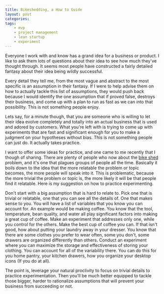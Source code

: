 ```yaml
---
title: Bikeshedding, a How to Guide
layout: post
categories:
tags:
    - mvp
    - project management
    - lean startup
    - experiment
---
```

Everyone I work with and know has a grand idea for a business or product. I like to ask them lots of questions about
their idea to see how much they've thought through. It seems most people have constructed a fairly detailed fantasy
about their idea being wildly successful.

Every detail they tell me, from the most vague and abstract to the most specific is an assumption in their fantasy. If
I were to help advise them on how to actually tackle this list of assumptions, they would push back because I would 
identify the one assumption that if proved false, destroys their business, and come up with a plan to run as fast as we
can into that possibility. This is not something people enjoy.

Lets say, for a minute though, that you are someone who is willing to let their idea evolve completely and totally into
an actual business that is used and adored by customers. What you're left with is trying to come up with experiments
that are fast and significant enough for you to make a judgment on your hypotheses without bias. This is not something
people can just do. It actually takes practice.

I want to offer some ideas for practice, and one came to me recently that I though of sharing. There are plenty of people
who now about the [bike shed](https://en.wikipedia.org/wiki/Parkinson%27s_law_of_triviality) problem, and it's one that
plagues groups of people all the time. Basically it boils down to the idea that the more relatable the problem or topic
becomes, the more people will speak into it. This is problematic, because the more trivial the problem or topic is, the
more likely it will be that people find it relatable. Here is my suggestion on how to practice experimenting.

Don't start with a big assumption that is hard to relate to. Pick one that is trivial or relatable, one that you can see
all the details of. One that makes sense to you. You will have a list of variables that you know you can account for. 
An example would be making coffee. You know that the tool, temperature, bean quality, and water all play significant factors
into making a great cup of coffee. Make an experiment that addresses only one, while you control for the others. Make
the best cup of coffee you can. If that isn't good, how about putting your laundry away in your dresser. You know that
there are some clothes you prefer to wear often, some you don't, some drawers are organized differently than others.
Conduct an experiment where you can maximize the storage and effectiveness of storing your clothing. You can account
for all of the variability there. You can do this for you home pantry, your kitchen drawers, how you organize your desktop
icons (If you do at all).

The point is, leverage your natural proclivity to focus on trivial details to practice experimentation. Then you'll be
much better equipped to tackle those bigger, harder to rationalize assumptions that will prevent your business from
succeeding or not.
